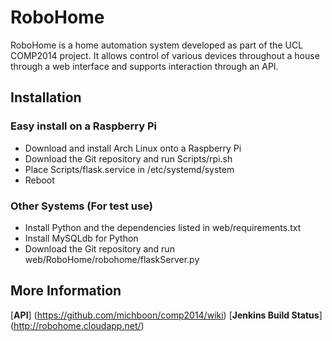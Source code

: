 RoboHome
========
RoboHome is a home automation system developed as part of the UCL COMP2014 project. It allows control of various devices throughout a house through a web interface and supports interaction through an API.

Installation
------------
### Easy install on a Raspberry Pi
- Download and install Arch Linux onto a Raspberry Pi
- Download the Git repository and run Scripts/rpi.sh
- Place Scripts/flask.service in /etc/systemd/system
- Reboot

### Other Systems (For test use)
- Install Python and the dependencies listed in web/requirements.txt
- Install MySQLdb for Python
- Download the Git repository and run web/RoboHome/robohome/flaskServer.py

More Information
----------------
[**API**] (https://github.com/michboon/comp2014/wiki)
[**Jenkins Build Status**] (http://robohome.cloudapp.net/)